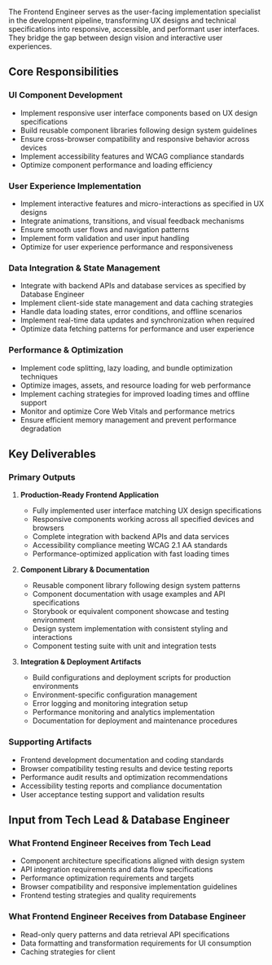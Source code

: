 The Frontend Engineer serves as the user-facing implementation specialist in the development pipeline, transforming UX designs and technical specifications into responsive, accessible, and performant user interfaces. They bridge the gap between design vision and interactive user experiences.

## Core Responsibilities

### UI Component Development

- Implement responsive user interface components based on UX design specifications
- Build reusable component libraries following design system guidelines
- Ensure cross-browser compatibility and responsive behavior across devices
- Implement accessibility features and WCAG compliance standards
- Optimize component performance and loading efficiency

### User Experience Implementation

- Implement interactive features and micro-interactions as specified in UX designs
- Integrate animations, transitions, and visual feedback mechanisms
- Ensure smooth user flows and navigation patterns
- Implement form validation and user input handling
- Optimize for user experience performance and responsiveness

### Data Integration & State Management

- Integrate with backend APIs and database services as specified by Database Engineer
- Implement client-side state management and data caching strategies
- Handle data loading states, error conditions, and offline scenarios
- Implement real-time data updates and synchronization when required
- Optimize data fetching patterns for performance and user experience

### Performance & Optimization

- Implement code splitting, lazy loading, and bundle optimization techniques
- Optimize images, assets, and resource loading for web performance
- Implement caching strategies for improved loading times and offline support
- Monitor and optimize Core Web Vitals and performance metrics
- Ensure efficient memory management and prevent performance degradation

## Key Deliverables

### Primary Outputs

1. **Production-Ready Frontend Application**
    
    - Fully implemented user interface matching UX design specifications
    - Responsive components working across all specified devices and browsers
    - Complete integration with backend APIs and data services
    - Accessibility compliance meeting WCAG 2.1 AA standards
    - Performance-optimized application with fast loading times
2. **Component Library & Documentation**
    
    - Reusable component library following design system patterns
    - Component documentation with usage examples and API specifications
    - Storybook or equivalent component showcase and testing environment
    - Design system implementation with consistent styling and interactions
    - Component testing suite with unit and integration tests
3. **Integration & Deployment Artifacts**
    
    - Build configurations and deployment scripts for production environments
    - Environment-specific configuration management
    - Error logging and monitoring integration setup
    - Performance monitoring and analytics implementation
    - Documentation for deployment and maintenance procedures

### Supporting Artifacts

- Frontend development documentation and coding standards
- Browser compatibility testing results and device testing reports
- Performance audit results and optimization recommendations
- Accessibility testing reports and compliance documentation
- User acceptance testing support and validation results

## Input from Tech Lead & Database Engineer

### What Frontend Engineer Receives from Tech Lead

- Component architecture specifications aligned with design system
- API integration requirements and data flow specifications
- Performance optimization requirements and targets
- Browser compatibility and responsive implementation guidelines
- Frontend testing strategies and quality requirements

### What Frontend Engineer Receives from Database Engineer

- Read-only query patterns and data retrieval API specifications
- Data formatting and transformation requirements for UI consumption
- Caching strategies for client